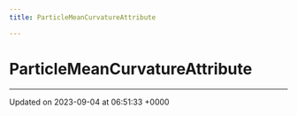 ```yaml
---
title: ParticleMeanCurvatureAttribute

---
```


# ParticleMeanCurvatureAttribute





-------------------------------

Updated on 2023-09-04 at 06:51:33 +0000